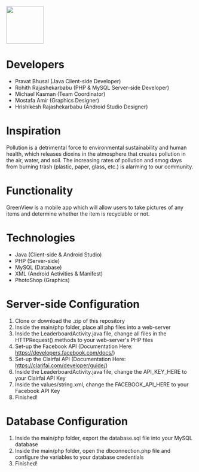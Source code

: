 <img src="https://raw.githubusercontent.com/Shadowsych/greenview/master/app/src/main/res/mipmap/ic_launcher_round.png" width="100" height="100" />

# Developers
- Pravat Bhusal (Java Client-side Developer)
- Rohith Rajashekarbabu (PHP & MySQL Server-side Developer)
- Michael Kasman (Team Coordinator)
- Mostafa Amir (Graphics Designer)
- Hrishikesh Rajashekarbabu (Android Studio Designer)

# Inspiration
Pollution is a detrimental force to environmental sustainability and human health, which releases dioxins in the atmosphere that creates pollution in the air, water, and soil. The increasing rates of pollution and smog days from burning trash (plastic, paper, glass, etc.) is alarming to our community.

# Functionality
GreenView is a mobile app which will allow users to take pictures of any items and determine whether the item is recyclable or not.

# Technologies
- Java (Client-side & Android Studio)
- PHP (Server-side)
- MySQL (Database)
- XML (Android Activities & Manifest)
- PhotoShop (Graphics)

# Server-side Configuration
1. Clone or download the .zip of this repository
2. Inside the main/php folder, place all php files into a web-server
3. Inside the LeaderboardActivity.java file, change all files in the HTTPRequest() methods to your web-server's PHP files
4. Set-up the Facebook API (Documentation Here: https://developers.facebook.com/docs/)
5. Set-up the Clairfai API (Documentation Here: https://clarifai.com/developer/guide/)
6. Inside the LeaderboardActivity.java file, change the API_KEY_HERE to your Clairfai API Key
7. Inside the values/string.xml, change the FACEBOOK_API_HERE to your Facebook API Key
7. Finished!

# Database Configuration
1. Inside the main/php folder, export the database.sql file into your MySQL database 
2. Inside the main/php folder, open the dbconnection.php file and configure the variables to your database credentials
3. Finished!
